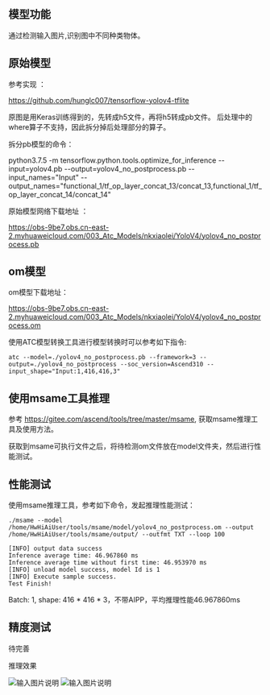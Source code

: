 ## 模型功能

通过检测输入图片,识别图中不同种类物体。

## 原始模型

参考实现 ：

https://github.com/hunglc007/tensorflow-yolov4-tflite

原图是用Keras训练得到的，先转成h5文件，再将h5转成pb文件。
后处理中的where算子不支持，因此拆分掉后处理部分的算子。

拆分pb模型的命令：

python3.7.5 -m tensorflow.python.tools.optimize_for_inference --input=yolov4.pb --output=yolov4_no_postprocess.pb --input_names="Input" --output_names="functional_1/tf_op_layer_concat_13/concat_13,functional_1/tf_op_layer_concat_14/concat_14"

原始模型网络下载地址 ：

https://obs-9be7.obs.cn-east-2.myhuaweicloud.com/003_Atc_Models/nkxiaolei/YoloV4/yolov4_no_postprocess.pb


## om模型

om模型下载地址：

https://obs-9be7.obs.cn-east-2.myhuaweicloud.com/003_Atc_Models/nkxiaolei/YoloV4/yolov4_no_postprocess.om

使用ATC模型转换工具进行模型转换时可以参考如下指令:

```
atc --model=./yolov4_no_postprocess.pb --framework=3 --output=./yolov4_no_postprocess --soc_version=Ascend310 --input_shape="Input:1,416,416,3"
```


## 使用msame工具推理

参考 https://gitee.com/ascend/tools/tree/master/msame, 获取msame推理工具及使用方法。

获取到msame可执行文件之后，将待检测om文件放在model文件夹，然后进行性能测试。

## 性能测试

使用msame推理工具，参考如下命令，发起推理性能测试： 

```
./msame --model /home/HwHiAiUser/tools/msame/model/yolov4_no_postprocess.om --output /home/HwHiAiUser/tools/msame/output/ --outfmt TXT --loop 100
```

```
[INFO] output data success
Inference average time: 46.967860 ms
Inference average time without first time: 46.953970 ms
[INFO] unload model success, model Id is 1
[INFO] Execute sample success.
Test Finish!
```

Batch: 1, shape: 416 * 416 * 3，不带AIPP，平均推理性能46.967860ms

## 精度测试

待完善

推理效果

![输入图片说明](https://images.gitee.com/uploads/images/2021/0226/154600_805c7298_8070502.jpeg "kite.jpg")
![输入图片说明](https://images.gitee.com/uploads/images/2021/0226/154612_96b7e29f_8070502.jpeg "out_test.jpg")
